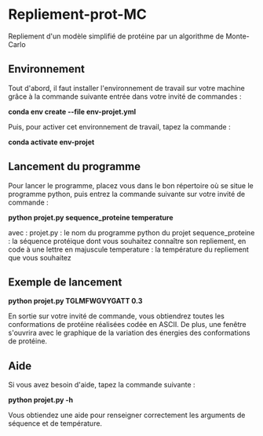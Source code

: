 # Repliement-prot-MC
Repliement d'un modèle simplifié de protéine par un algorithme de Monte-Carlo

## Environnement

Tout d'abord, il faut installer l'environnement de travail sur votre machine grâce à la commande suivante entrée dans votre invité de commandes : 

**conda env create --file env-projet.yml**

Puis, pour activer cet environnement de travail, tapez la commande : 

**conda activate env-projet**

## Lancement du programme

Pour lancer le programme, placez vous dans le bon répertoire où se situe le programme python, puis entrez la commande suivante sur votre invité de commande :

**python projet.py sequence_proteine temperature**

avec :
projet.py : le nom du programme python du projet
sequence_proteine : la séquence protéique dont vous souhaitez connaître son repliement, en code à une lettre en majuscule
temperature : la température du repliement que vous souhaitez

## Exemple de lancement

**python projet.py TGLMFWGVYGATT 0.3**

En sortie sur votre invité de commande, vous obtiendrez toutes les conformations de protéine réalisées codée en ASCII. De plus, une fenêtre s'ouvrira avec le graphique de la variation des énergies des conformations de protéine.

## Aide

Si vous avez besoin d'aide, tapez la commande suivante :

**python projet.py -h**

Vous obtiendez une aide pour renseigner correctement les arguments de séquence et de température.

